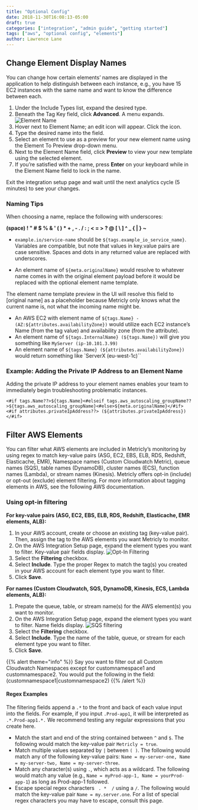 ```yaml
---
title: "Optional Config"
date: 2018-11-30T16:08:13-05:00
draft: true
categories: ["integration", "admin guide", "getting started"]
tags: ["aws", "optional config", "elements"]
author: Lawrence Lane
---
```

## Change Element Display Names
You can change how certain elements’ names are displayed in the application to help distinguish between each instance, e.g., you have 15 EC2 instances with the same name and want to know the difference between each.  

1. Under the Include Types list, expand the desired type.  
2. Beneath the Tag Key field, click **Advanced**. A menu expands.  
![Element Name](/images/Optional-Config/element-name.png)
3. Hover next to Element Name; an edit icon will appear. Click the icon.  
4. Type the desired name into the field.  
5. Select an element to use as a preview for your new element name using the Element To Preview drop-down menu.  
6. Next to the Element Name field, click **Preview** to view your new template using the selected element.  
7.  If you’re satisfied with the name, press **Enter** on your keyboard while in the Element Name field to lock in the name.  

Exit the integration setup page and wait until the next analytics cycle (5 minutes) to see your changes.  

### Naming Tips
When choosing a name, replace the following with underscores:  

**(space) ! " # $ % & ' ( ) * + , - . / : ; < = > ? @ [ \ ] ^ _  { | } ~**   

  - `example.io/service-name` should be ``${tags.example_io_service_name}``. Variables are compatible, but note that values in key.value pairs are case sensitive. Spaces and dots in any returned value are replaced with underscores.

  - An element name of ``${meta.originalName}`` would resolve to whatever name comes in with the original element payload before it would be replaced with the optional element name template.  

The element name template preview in the UI will resolve this field to [original name] as a placeholder because Metricly only knows what the current name is, not what the incoming name might be.

  - An AWS EC2 with element name of ``${tags.Name} - (AZ:${attributes.availabilityZone})`` would utilize each EC2 instance’s Name (from the tag value) and availability zone (from the attribute).
  - An element name of ``${tags.InternalName} (${tags.Name})`` will give you something like `MyServer (ip-10.101.3.99)`
  - An element name of ``${tags.Name} (${attributes.availabilityZone})`` would return something like `ServerX (eu-west-1c)``


### Example: Adding the Private IP Address to an Element Name
Adding the private IP address to your element names enables your team to immediately begin troubleshooting problematic instances.  
```
<#if tags.Name??>${tags.Name}<#elseif tags.aws_autoscaling_groupName??>${tags.aws_autoscaling_groupName}<#else>${meta.originalName}</#if><#if attributes.privateIpAddress??> (${attributes.privateIpAddress})</#if>
```

## Filter AWS Elements
You can filter what AWS elements are included in Metricly’s monitoring by using regex to match key-value pairs (ASG, EC2, EBS, ELB, RDS, Redshift, Elasticache, EMR), Namespace names (Custom Cloudwatch Metric), queue names (SQS), table names (DynamoDB), cluster names (ECS), function names (Lambda), or stream names (Kinesis). Metricly offers opt-in (include) or opt-out (exclude) element filtering. For more information about tagging elements in AWS, see the following AWS documentation.

### Using opt-in filtering
**For key-value pairs (ASG, EC2, EBS, ELB, RDS, Redshift, Elasticache, EMR elements, ALB):**  

1. In your AWS account, create or choose an existing tag (key-value pair). Then, assign the tag to the AWS elements you want Metricly to monitor.
2. On the AWS Integration Setup page, expand  the element types you want to filter. Key-value pair fields display.
![Opt-In Filtering](/images/Optional-Config/opt-in-filtering.png)
3. Select the **Filtering** checkbox.
4. Select **Include**. Type the proper Regex to match the tag(s) you created in your AWS account for each element type you want to filter.
5. Click **Save**.

**For names (Custom Cloudwatch, SQS, DynamoDB, Kinesis, ECS, Lambda elements, ALB):**
1. Prepate the queue, table, or stream name(s) for the AWS element(s) you want to monitor.
2. On the AWS Integration Setup page, expand  the element types you want to filter. Name fields display.
![SQS filtering](/images/Optional-Config/sqs-filtering.png)
3. Select the **Filtering** checkbox.
4. Select **Include**. Type the name of the table, queue, or stream for each element type you want to filter.
5. Click **Save**.

{{% alert theme="info" %}} Say you want to filter out all Custom Cloudwatch Namespaces except for customnamespace1 and customnamespace2. You would put the following in the field: (customnamespace1|customnamespace2) {{% /alert %}}

#### Regex Examples
The filtering fields append a ``.*`` to the front and back of each value input into the fields. For example, if you input ``.Prod-app1``, it will be interpreted as ``.*.Prod-app1.*.`` We recommend testing any regular expressions that you create here.

 - Match the start and end of the string contained between ``^`` and ``$``. The following would match the key-value pair `Metricly = true`.
 - Match multiple values separated by ``|`` between ``( )``. The following would match any of the following key-value pairs: `Name = my-server-one, Name = my-server-two, Name = my-server-three`.
 - Match any character(s) using `.`, which acts as a wildcard. The following would match any value (e.g., `Name = myProd-app-1, Name = yourProd-app-1`) as long as Prod-app-1 followed.
 - Escape special regex characters ` . *  /` using a ``/``. The following would match the key-value pair `Name = my.server.one`. For a list of special regex characters you may have to escape, consult this page. 
